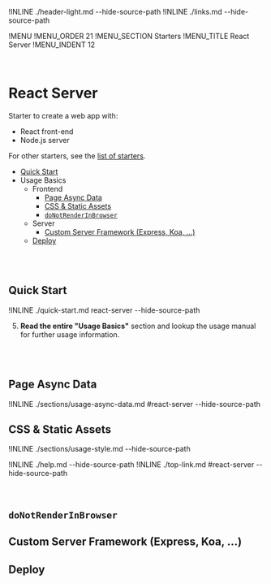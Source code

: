 !INLINE ./header-light.md --hide-source-path
!INLINE ./links.md --hide-source-path
<br/>

!MENU
!MENU_ORDER 21
!MENU_SECTION Starters
!MENU_TITLE React Server
!MENU_INDENT 12

<br/>

# React Server

Starter to create a web app with:
 - React front-end
 - Node.js server

For other starters, see the [list of starters](/../../#getting-started).

- [Quick Start](#quick-start)
- Usage Basics
  - Frontend
    - [Page Async Data]()
    - [CSS & Static Assets]()
    - [`doNotRenderInBrowser`]()
  - Server
    - [Custom Server Framework (Express, Koa, ...)]()
  - [Deploy]()

<br/>
<br/>

## Quick Start

!INLINE ./quick-start.md react-server --hide-source-path

5. **Read the entire "Usage Basics"** section and lookup the usage manual for further usage information.

<br/>
<br/>

## Page Async Data

!INLINE ./sections/usage-async-data.md #react-server --hide-source-path

## CSS & Static Assets

!INLINE ./sections/usage-style.md --hide-source-path

!INLINE ./help.md --hide-source-path
!INLINE ./top-link.md #react-server --hide-source-path
<br/>
<br/>
<br/>


## `doNotRenderInBrowser`

## Custom Server Framework (Express, Koa, ...)

## Deploy
